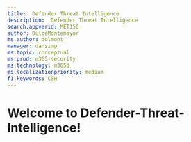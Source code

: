 ```yaml
---
title:  Defender Threat Intelligence
description:  Defender Threat Intelligence
search.appverid: MET150   
author: DulceMontemayor
ms.author: dolmont
manager: dansimp 
ms.topic: conceptual
ms.prod: m365-security
ms.technology: m365d
ms.localizationpriority: medium
f1.keywords: CSH 
---
```


# Welcome to Defender-Threat-Intelligence!